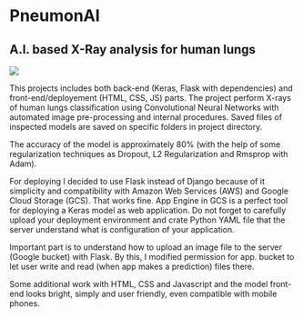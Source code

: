 # PneumonAI
## A.I. based X-Ray analysis for human lungs
 <p>
 <img src="https://user-images.githubusercontent.com/66636289/117327209-feaa1000-aeaf-11eb-87c0-1f81a963e34f.png">
</p>

This projects includes both back-end (Keras, Flask with dependencies) and front-end/deployement (HTML, CSS, JS) parts. The project perform X-rays of human lungs classification using Convolutional Neural Networks with automated image pre-processing and internal procedures. Saved files of inspected models are saved on specific folders in project directory.

The accuracy of the model is approximately 80% (with the help of some regularization techniques as Dropout, L2 Regularization and Rmsprop with Adam).

For deploying I decided to use Flask instead of Django because of it simplicity and compatibility with Amazon Web Services (AWS) and Google Cloud Storage (GCS). That works fine. App Engine in GCS is a perfect tool for deploying a Keras model as web application. Do not forget to carefully upload your deployment environment and crate Python YAML file that the server understand what is configuration of your application.

Important part is to understand how to upload an image file to the server (Google bucket) with Flask. By this, I modified permission for app. bucket to let user write and read (when app makes a prediction) files there.

Some additional work with HTML, CSS and Javascript and the model front-end looks bright, simply and user friendly, even compatible with mobile phones.
